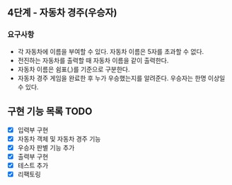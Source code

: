 ## 4단계 - 자동차 경주(우승자)
### 요구사항
* 각 자동차에 이름을 부여할 수 있다. 자동차 이름은 5자를 초과할 수 없다.
* 전진하는 자동차를 출력할 때 자동차 이름을 같이 출력한다.
* 자동차 이름은 쉼표(,)를 기준으로 구분한다.
* 자동차 경주 게임을 완료한 후 누가 우승했는지를 알려준다. 우승자는 한명 이상일 수 있다.

## 구현 기능 목록 TODO 
- [X] 입력부 구현
- [X] 자동차 객체 및 자동차 경주 기능
- [X] 우승자 판별 기능 추가
- [X] 출력부 구현
- [X] 테스트 추가
- [X] 리팩토링

